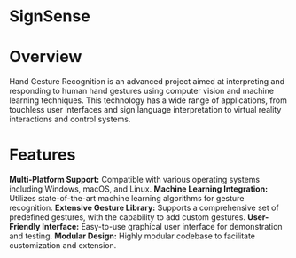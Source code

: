 # SignSense

# Overview
Hand Gesture Recognition is an advanced project aimed at interpreting and responding to human hand gestures using computer vision and machine learning techniques. This technology has a wide range of applications, from touchless user interfaces and sign language interpretation to virtual reality interactions and control systems.

# Features
**Multi-Platform Support:** Compatible with various operating systems including Windows, macOS, and Linux.
**Machine Learning Integration:** Utilizes state-of-the-art machine learning algorithms for gesture recognition.
**Extensive Gesture Library:** Supports a comprehensive set of predefined gestures, with the capability to add custom gestures.
**User-Friendly Interface:** Easy-to-use graphical user interface for demonstration and testing.
**Modular Design:** Highly modular codebase to facilitate customization and extension.
